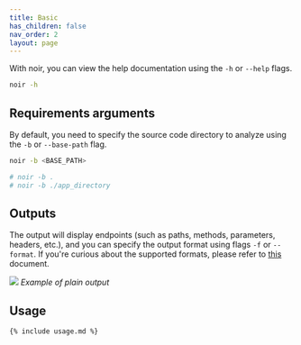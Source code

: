```yaml
---
title: Basic
has_children: false
nav_order: 2
layout: page
---
```


With noir, you can view the help documentation using the `-h` or `--help` flags.

```bash
noir -h 
```

## Requirements arguments

By default, you need to specify the source code directory to analyze using the `-b` or `--base-path` flag.

```bash
noir -b <BASE_PATH>

# noir -b .
# noir -b ./app_directory
```

## Outputs

The output will display endpoints (such as paths, methods, parameters, headers, etc.), and you can specify the output format using flags `-f` or `--format`. If you're curious about the supported formats, please refer to [this](/noir/get_started/output/) document.

![](../../images/get_started/basic.png)
*Example of plain output*

## Usage

```
{% include usage.md %}
```